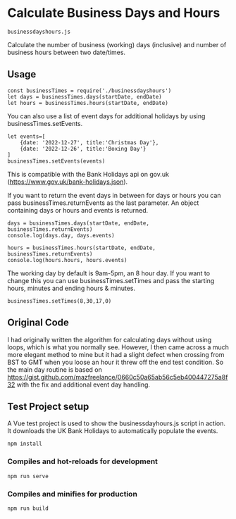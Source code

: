 # Calculate Business Days and Hours

```businessdayshours.js```

Calculate the number of business (working) days (inclusive) and number of business hours between two date/times.

## Usage

```
const businessTimes = require('./businessdayshours')
let days = businessTimes.days(startDate, endDate)
let hours = businessTimes.hours(startDate, endDate)
```

You can also use a list of event days for additional holidays by using businessTimes.setEvents.
```
let events=[
    {date: '2022-12-27', title:'Christmas Day'},
    {date: '2022-12-26', title:'Boxing Day'}
]
businessTimes.setEvents(events)
```

This is compatible with the Bank Holidays api on gov.uk (https://www.gov.uk/bank-holidays.json).

If you want to return the event days in between for days or hours you can pass businessTimes.returnEvents as the last parameter. An object containing days or hours and events is returned.
```
days = businessTimes.days(startDate, endDate, businessTimes.returnEvents)
console.log(days.day, days.events)

hours = businessTimes.hours(startDate, endDate, businessTimes.returnEvents)
console.log(hours.hours, hours.events)
``` 

The working day by default is 9am-5pm, an 8 hour day. If you want to change this you can use businessTimes.setTimes and pass the starting hours, minutes and ending hours & minutes.
```
businessTimes.setTimes(8,30,17,0)
```

## Original Code

I had originally written the algorithm for calculating days without using loops, which is what you normally see. However, I then came across a much more elegant method to mine but it had a slight defect when crossing from BST to GMT when you loose an hour it threw off the end test condition. So the main day routine is based on https://gist.github.com/mazfreelance/0660c50a65ab56c5eb400447275a8f32 with the fix and additional event day handling.

## Test Project setup

A Vue test project is used to show the businessdayhours.js script in action. It downloads the UK Bank Holidays to automatically populate the events.
```
npm install
```

### Compiles and hot-reloads for development
```
npm run serve
```

### Compiles and minifies for production
```
npm run build
```
